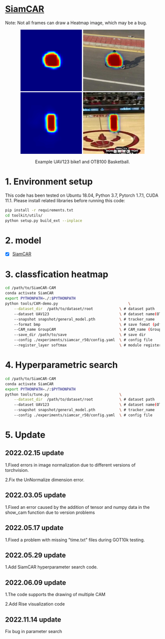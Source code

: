 # [SiamCAR](https://openaccess.thecvf.com/content_CVPR_2020/html/Guo_SiamCAR_Siamese_Fully_Convolutional_Classification_and_Regression_for_Visual_Tracking_CVPR_2020_paper.html)

Note: Not all frames can draw a Heatmap image, which may be a bug.

<div align="center">
  <img src="CAM/heatmap000095.bmp" width="200px" />
  <img src="CAM/fusion000095.bmp" width="200px" />
  <img src="CAM/heatmapBasketball.bmp" width="200px" />
  <img src="CAM/fusionBasketball.bmp" width="200px" />
  <p>Example UAV123 bike1 and OTB100 Basketball.</p>
</div>

# 1. Environment setup
This code has been tested on Ubuntu 18.04, Python 3.7, Pytorch 1.7.1, CUDA 11.1.
Please install related libraries before running this code: 
```bash
pip install -r requirements.txt
cd toolkit/utils/
python setup.py build_ext --inplace
```

# 2. model
- [x] [SiamCAR](https://github.com/ohhhyeahhh/SiamCAR)

# 3. classfication heatmap
```bash 
cd /path/to/SiamCAR-CAM
conda activate SiamCAR
export PYTHONPATH=./:$PYTHONPATH
python tools/CAM-demo.py                                \
	--dataset_dir  /path/to/dataset/root            \ # dataset path
	--dataset UAV123                                \ # dataset name(OTB100, GOT-10k, LaSOT, UAV123)
	--snapshot snapshot/general_model.pth           \ # tracker_name
	--format bmp                                    \ # save fomat (pdf,png,jpg,bmp)   
	--CAM_name GroupCAM                             \ # CAM_name (GroupCAM, GradCAM, GradCAMpp, SmoothGradCAM, ScoreCAM)  
	--save_dir /path/to/save                        \ # save dir
	--config ./experiments/siamcar_r50/config.yaml  \ # config file
	--register_layer softmax                        \ # module register name
```

# 4. Hyperparametric search
```bash 
cd /path/to/SiamCAR-CAM
conda activate SiamCAR
export PYTHONPATH=./:$PYTHONPATH
python tools/tune.py                                \
	--dataset_dir  /path/to/dataset/root            \ # dataset path
	--dataset UAV123                                \ # dataset name(OTB100, LaSOText, LaSOT, UAV123, VOT2016, VOT2018, VOT2019)
	--snapshot snapshot/general_model.pth           \ # tracker_name
	--config ./experiments/siamcar_r50/config.yaml  \ # config file
```
# 5. Update
## 2022.02.15 update
1.Fixed errors in image normalization due to different versions of torchvision.
  
2.Fix the UnNormalize dimension error.
## 2022.03.05 update
1.Fixed an error caused by the addition of tensor and numpy data in the show_cam function due to version problems
  
## 2022.05.17 update
1.Fixed a problem with missing "time.txt" files during GOT10k testing.
  
## 2022.05.29 update
1.Add SiamCAR hyperparameter search code.
  
## 2022.06.09 update
1.The code supports the drawing of multiple CAM

2.Add Rise visualization code

## 2022.11.14 update
Fix bug in parameter search
